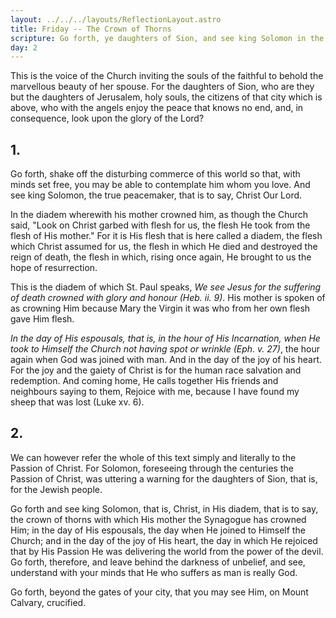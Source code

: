 ```yaml
---
layout: ../../../layouts/ReflectionLayout.astro
title: Friday -- The Crown of Thorns
scripture: Go forth, ye daughters of Sion, and see king Solomon in the diadem, wherewith his mother crowned him in the day of his espousals, and in the day of the joy of his heart.--Cant. iii. n.
day: 2
---
```


This is the voice of the Church inviting the souls of the faithful to behold the marvellous beauty of her spouse. For the daughters of Sion, who are they but the daughters of Jerusalem, holy souls, the citizens of that city which is above, who with the angels enjoy the peace that knows no end, and, in consequence, look upon the glory of the Lord?

## 1.

Go forth, shake off the disturbing commerce of this world so that, with minds set free, you may be able to contemplate him whom you love. And see king Solomon, the true peacemaker, that is to say, Christ Our Lord.

In the diadem wherewith his mother crowned him, as though the Church said, "Look on Christ garbed with flesh for us, the flesh He took from the flesh of His mother." For it is His flesh that is here called a diadem, the flesh which Christ assumed for us, the flesh in which He died and destroyed the reign of death, the flesh in which, rising once again, He brought to us the hope of resurrection.

This is the diadem of which St. Paul speaks, _We see Jesus for the suffering of death crowned with glory and honour (Heb. ii. 9)_. His mother is spoken of as crowning Him because Mary the Virgin it was who from her own flesh gave Him flesh.

_In the day of His espousals, that is, in the hour of His Incarnation, when He took to Himself the Church not having spot or wrinkle (Eph. v. 27)_, the hour again when God was joined with man. And in the day of the joy of his heart. For the joy and the gaiety of Christ is for the human race salvation and redemption. And coming home, He calls together His friends and neighbours saying to them, Rejoice with me, because I have found my sheep that was lost (Luke xv. 6).

## 2.

We can however refer the whole of this text simply and literally to the Passion of Christ. For Solomon, foreseeing through the centuries the Passion of Christ, was uttering a warning for the daughters of Sion, that is, for the Jewish people.

Go forth and see king Solomon, that is, Christ, in His diadem, that is to say, the crown of thorns with which His mother the Synagogue has crowned Him; in the day of His espousals, the day when He joined to Himself the Church; and in the day of the joy of His heart, the day in which He rejoiced that by His Passion He was delivering the world from the power of the devil. Go forth, therefore, and leave behind the darkness of unbelief, and see, understand with your minds that He who suffers as man is really God.

Go forth, beyond the gates of your city, that you may see Him, on Mount Calvary, crucified.
